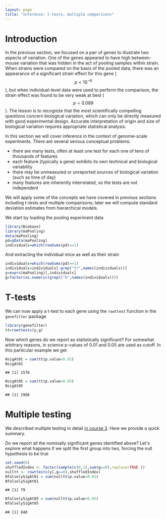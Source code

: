 ```yaml
---
layout: page
title: "Inference: t-tests, multiple comparisons"
---
```





# Introduction

In the previous section, we focused on a pair of genes to
illustrate two aspects of variation.  One of the genes appeared to
have high between-mouse variation that was hidden in the act
of pooling samples within strain.  When strains were compared on
the basis of the pooled data, there was an appearance of a significant
strain
effect for this gene ($$p < 10^{-6}$$), but when individual-level data were used to
perform the comparison, the strain effect was found to be very
weak at best ($$p = 0.089$$).  The lesson is to recognize that the
most scientifically compelling questions concern biological variation,
which can only be directly measured with good experimental design.  Accurate
interpretation of origin and size of biological variation requires
appropriate statistical analysis.

In this section we will cover inference in the context of genome-scale experiments.  There are several serious conceptual problems:

- there are many tests, often at least one test for each one of tens of thousands of features
- each feature (typically a gene) exhibits its own technical and biological variability
- there may be unmeasured or unreported sources of biological variation (such as time of day)
- many features are inherently interrelated, so the tests are not independent

We will apply some of the concepts we have covered in previous 
sections including t-tests and multiple comparisons; later we will
compute standard deviation estimates from hierarchical models. 

We start by loading the pooling experiment data 



```r
library(Biobase)
library(maPooling)
data(maPooling)
pd=pData(maPooling)
individuals=which(rowSums(pd)==1)
```

And extracting the individual mice as well as their strain


```r
individuals=which(rowSums(pd)==1)
individuals=individuals[-grep("tr",names(individuals))]
y=exprs(maPooling)[,individuals]
g=factor(as.numeric(grepl("b",names(individuals))))
```

<a name="rowWiseT"></a>

# T-tests

We can now apply a t-test to each gene using the `rowttest` function in the `genefilter` package


```r
library(genefilter)
tt=rowttests(y,g)
```

<a name="naive"></a>

Now which genes do we report as statistically significant? For somewhat arbitrary reasons, in science p-values of 0.01 and 0.05 are used as cutoff. In this particular example we get 


```r
NsigAt01 = sum(tt$p.value<0.01)
NsigAt01
```

```
## [1] 1578
```

```r
NsigAt05 = sum(tt$p.value<0.05)
NsigAt05
```

```
## [1] 2908
```

<a name="sham"></a>

# Multiple testing
We described multiple testing in detail [in course 3](http://genomicsclass.github.io/book/pages/multiple_testing.html). Here we provide a quick summary.

Do we report all the nominally significant
genes identified above? Let's explore what happens if we split the first group into two, forcing the null hypothesis to be true


```r
set.seed(0)
shuffledIndex <- factor(sample(c(0,1),sum(g==0),replace=TRUE ))
nulltt <- rowttests(y[,g==0],shuffledIndex)
NfalselySigAt01 = sum(nulltt$p.value<0.01)
NfalselySigAt01 
```

```
## [1] 79
```

```r
NfalselySigAt05 = sum(nulltt$p.value<0.05)
NfalselySigAt05
```

```
## [1] 840
```





